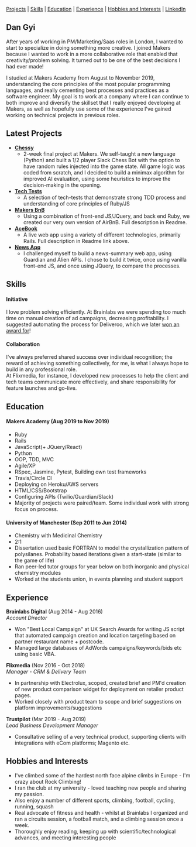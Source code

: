[Projects](#latest-projects) | [Skills](#skills) | [Education](#education) | [Experience](#experience) | [Hobbies and Interests](#hobbies-and-interests) | [LinkedIn](https://www.linkedin.com/in/daniel-gyi/)

## Dan Gyi

After years of working in PM/Marketing/Saas roles in London, I wanted to start to specialize in doing something more creative. 
I joined Makers because I wanted to work in a more collaborative role that enabled that creativity/problem solving. It turned out to be one of the best decisions I had ever made!

I studied at Makers Academy from August to November 2019, understanding the core principles of the most popular programming languages, and really cementing best processes and practices as a software engineer.
My goal is to work at a company where I can continue to both improve and diversify the skillset that I really enjoyed developing at Makers, as well as hopefully use some of the experience I've gained working on technical projects in previous roles.

## Latest Projects
- **[Chessy](https://github.com/DanGyi23/makers-final-project)**
  * 2-week final project at Makers. We self-taught a new language (Python) and built a 1/2 player Slack Chess Bot with the option to have random rules injected into the game state. All game logic was coded from scratch, and I decided to build a minimax algorithm for improved AI evaluation, using some heuristics to improve the decision-making in the opening. 
- **[Tech Tests](https://github.com/DanGyi23/tech-tests-wk10-makers)**
  * A selection of tech-tests that demonstrate strong TDD process and understanding of core principles of Ruby/JS
- **[Makers BnB](https://github.com/DanGyi23/wk6-MakersBnB)**
  * Using a combination of front-end JS/JQuery, and back end Ruby, we created our very own version of AirBnB. Full description in Readme.
- **[AceBook](https://github.com/DanGyi23/acebook)**
  * A live web app using a variety of different technologies, primarily Rails. Full description in Readme link above.
- **[News App](https://github.com/DanGyi23/news-summary-challenge)**
  * I challenged myself to build a news-summary web app, using Guardian and Alien APIs. I chose to build it twice, once using vanilla front-end JS, and once using JQuery, to compare the processes.

## Skills

#### Initiative

I love problem solving efficiently. At Brainlabs we were spending too much time on manual creation of ad campaigns, decreasing profitability. I suggested automating the process for Deliveroo, which we later [won an award for](https://www.brainlabsdigital.com/brainlabs-best-large-ppc-agency/)!

#### Collaboration

I've always preferred shared success over individual recognition; the reward of achieving something collectively, for me, is what I always hope to build in any professional role.  
At Flixmedia, for instance, I developed new processes to help the client and tech teams communicate more effectively, and share responsibility for feature launches and go-live.

## Education

#### Makers Academy (Aug 2019 to Nov 2019)

- Ruby 
- Rails
- JavaScript(+ JQuery/React)
- Python
- OOP, TDD, MVC
- Agile/XP
- RSpec, Jasmine, Pytest, Building own test frameworks
- Travis/Circle CI
- Deploying on Heroku/AWS servers
- HTML/CSS/Bootstrap
- Configuring APIs (Twilio/Guardian/Slack)
- Majority of projects were paired/team. Some individual work with strong focus on process.

#### University of Manchester (Sep 2011 to Jun 2014)

- Chemistry with Medicinal Chemistry
- 2:1
- Dissertation used basic FORTRAN to model the crystallization pattern of polysilanes. Probability based iterations given a start-state (similar to the game of life)
- Ran peer-led tutor groups for year below on both inorganic and physical chemistry modules
- Worked at the students union, in events planning and student support

## Experience

**Brainlabs Digital** (Aug 2014 - Aug 2016)    
*Account Director*  
- Won "Best Local Campaign" at UK Search Awards for writing JS script that automated campaign creation and location targeting based on partner restaurant name + postcode.
- Managed large databases of AdWords campaigns/keywords/bids etc using basic VBA.

**Flixmedia** (Nov 2016 - Oct 2018)    
*Manager - CRM & Delivery Team*  
- In partnership with Electrolux, scoped, created brief and PM'd creation of new product comparison widget for deployment on retailer product pages.
- Worked closely with product team to scope and brief suggestions on platform improvements/suggestions

**Trustpilot** (Mar 2019 - Aug 2019)  
*Lead Business Development Manager*
- Consultative selling of a very technical product, supporting clients with integrations with eCom platforms; Magento etc.

## Hobbies and Interests

- I've climbed some of the hardest north face alpine climbs in Europe - I'm crazy about Rock Climbing!
- I ran the club at my university - loved teaching new people and sharing my passion.
- Also enjoy a number of different sports, climbing, football, cycling, running, squash
- Real advocate of fitness and health - whilst at Brainlabs I organized and ran a circuits session, a football match, and a climbing session once a week.
- Thoroughly enjoy reading, keeping up with scientific/technological advances, and meeting interesting people
